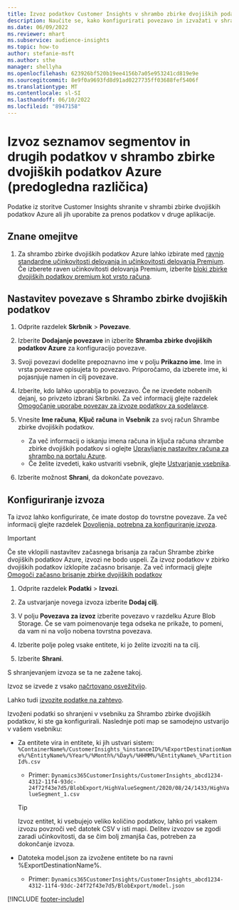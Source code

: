 ```yaml
---
title: Izvoz podatkov Customer Insights v shrambo zbirke dvojiških podatkov Azure
description: Naučite se, kako konfigurirati povezavo in izvažati v shrambo zbirke dvojiških podatkov.
ms.date: 06/09/2022
ms.reviewer: mhart
ms.subservice: audience-insights
ms.topic: how-to
author: stefanie-msft
ms.author: sthe
manager: shellyha
ms.openlocfilehash: 623926bf520b19ee4156b7a05e953241cd819e9e
ms.sourcegitcommit: 8e9f0a9693fd8d91ad0227735ff03688fef5406f
ms.translationtype: MT
ms.contentlocale: sl-SI
ms.lasthandoff: 06/10/2022
ms.locfileid: "8947158"
---
```

# <a name="export-segment-list-and-other-data-to-azure-blob-storage-preview"></a>Izvoz seznamov segmentov in drugih podatkov v shrambo zbirke dvojiških podatkov Azure (predogledna različica)

Podatke iz storitve Customer Insights shranite v shrambi zbirke dvojiških podatkov Azure ali jih uporabite za prenos podatkov v druge aplikacije.

## <a name="known-limitations"></a>Znane omejitve

1. Za shrambo zbirke dvojiških podatkov Azure lahko izbirate med [ravnjo standardne učinkovitosti delovanja in učinkovitosti delovanja Premium](/azure/storage/blobs/storage-blob-performance-tiers). Če izberete raven učinkovitosti delovanja Premium, izberite [bloki zbirke dvojiških podatkov premium kot vrsto računa](/azure/storage/common/storage-account-overview#types-of-storage-accounts).

## <a name="set-up-the-connection-to-blob-storage"></a>Nastavitev povezave s Shrambo zbirke dvojiških podatkov

1. Odprite razdelek **Skrbnik** > **Povezave**.

1. Izberite **Dodajanje povezave** in izberite **Shramba zbirke dvojiških podatkov Azure** za konfiguracijo povezave.

1. Svoji povezavi dodelite prepoznavno ime v polju **Prikazno ime**. Ime in vrsta povezave opisujeta to povezavo. Priporočamo, da izberete ime, ki pojasnjuje namen in cilj povezave.

1. Izberite, kdo lahko uporablja to povezavo. Če ne izvedete nobenih dejanj, so privzeto izbrani Skrbniki. Za več informacij glejte razdelek [Omogočanje uporabe povezav za izvoze podatkov za sodelavce](connections.md#allow-contributors-to-use-a-connection-for-exports).

1. Vnesite **Ime računa**, **Ključ računa** in **Vsebnik** za svoj račun Shrambe zbirke dvojiških podatkov.
    - Za več informacij o iskanju imena računa in ključa računa shrambe zbirke dvojiških podatkov si oglejte [Upravljanje nastavitev računa za shrambo na portalu Azure](/azure/storage/common/storage-account-manage).
    - Če želite izvedeti, kako ustvariti vsebnik, glejte [Ustvarjanje vsebnika](/azure/storage/blobs/storage-quickstart-blobs-portal#create-a-container).

1. Izberite možnost **Shrani**, da dokončate povezavo. 

## <a name="configure-an-export"></a>Konfiguriranje izvoza

Ta izvoz lahko konfigurirate, če imate dostop do tovrstne povezave. Za več informacij glejte razdelek [Dovoljenja, potrebna za konfiguriranje izvoza](export-destinations.md#set-up-a-new-export).

> [!IMPORTANT]
> Če ste vklopili nastavitev začasnega brisanja za račun Shrambe zbirke dvojiških podatkov Azure, izvozi ne bodo uspeli. Za izvoz podatkov v zbirko dvojiških podatkov izklopite začasno brisanje. Za več informacij glejte [Omogoči začasno brisanje zbirke dvojiških podatkov](/azure/storage/blobs/soft-delete-blob-enable)

1. Odprite razdelek **Podatki** > **Izvozi**.

1. Za ustvarjanje novega izvoza izberite **Dodaj cilj**.

1. V polju **Povezava za izvoz** izberite povezavo v razdelku Azure Blob Storage. Če se vam poimenovanje tega odseka ne prikaže, to pomeni, da vam ni na voljo nobena tovrstna povezava.

1. Izberite polje poleg vsake entitete, ki jo želite izvoziti na ta cilj.

1. Izberite **Shrani**.

S shranjevanjem izvoza se ta ne zažene takoj.

Izvoz se izvede z vsako [načrtovano osvežitvijo](system.md#schedule-tab).

Lahko tudi [izvozite podatke na zahtevo](export-destinations.md#run-exports-on-demand).

Izvoženi podatki so shranjeni v vsebniku za Shrambo zbirke dvojiških podatkov, ki ste ga konfigurirali. Naslednje poti map se samodejno ustvarijo v vašem vsebniku:

- Za entitete vira in entitete, ki jih ustvari sistem:   
  `%ContainerName%/CustomerInsights_%instanceID%/%ExportDestinationName%/%EntityName%/%Year%/%Month%/%Day%/%HHMM%/%EntityName%_%PartitionId%.csv`  
  - Primer: `Dynamics365CustomerInsights/CustomerInsights_abcd1234-4312-11f4-93dc-24f72f43e7d5/BlobExport/HighValueSegment/2020/08/24/1433/HighValueSegment_1.csv`
  
  > [!TIP]
  > Izvoz entitet, ki vsebujejo veliko količino podatkov, lahko pri vsakem izvozu povzroči več datotek CSV v isti mapi. Delitev izvozov se zgodi zaradi učinkovitosti, da se čim bolj zmanjša čas, potreben za dokončanje izvoza.

- Datoteka model.json za izvožene entitete bo na ravni %ExportDestinationName%.  
  - Primer: `Dynamics365CustomerInsights/CustomerInsights_abcd1234-4312-11f4-93dc-24f72f43e7d5/BlobExport/model.json`

[!INCLUDE [footer-include](includes/footer-banner.md)]
